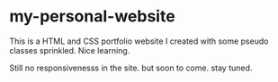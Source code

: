 # my-personal-website

This is a HTML and CSS portfolio website I created with some pseudo classes sprinkled. Nice learning. 

Still no responsivenesss in the site. but soon to come. stay tuned. 
